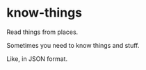 # know-things
Read things from places.

Sometimes you need to know things and stuff.

Like, in JSON format.
